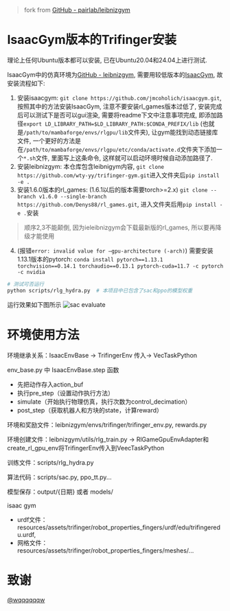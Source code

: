 > fork from [GitHub - pairlab/leibnizgym](https://github.com/pairlab/leibnizgym)

# IsaacGym版本的Trifinger安装
理论上任何Ubuntu版本都可以安装, 已在Ubuntu20.04和24.04上进行测试.

IsaacGym中的仿真环境为[GitHub - leibnizgym](https://github.com/pairlab/leibnizgym), 需要用较低版本的[IsaacGym](https://github.com/jmcoholich/isaacgym), 故安装流程如下:
1. 安装isaacgym: `git clone https://github.com/jmcoholich/isaacgym.git`, 按照其中的方法安装IsaacGym, 注意不要安装rl_games版本过低了, 安装完成后可以测试下是否可以gui渲染, 需要将readme下文中注意事项完成, 即添加路径`export LD_LIBRARY_PATH=$LD_LIBRARY_PATH:$CONDA_PREFIX/lib` (也就是`/path/to/mambaforge/envs/rlgpu/lib`文件夹), 让gym能找到动态链接库文件, 一个更好的方法是在`/path/to/mambaforge/envs/rlgpu/etc/conda/activate.d`文件夹下添加一个`*.sh`文件, 里面写上这条命令, 这样就可以启动环境时候自动添加路径了.
2. 安装leibnizgym: 本仓库包含leibnigym内容, `git clone https://github.com/wty-yy/trifinger-gym.git`进入文件夹后`pip install -e .`
3. 安装1.6.0版本的rl_games: (1.6.1以后的版本需要torch>=2.x) `git clone --branch v1.6.0 --single-branch https://github.com/Denys88/rl_games.git`, 进入文件夹后用`pip install -e .`安装
> 顺序2,3不能颠倒, 因为ieleibnizgym会下载最新版的rl_games, 所以要再降级才能使用
4. (报错`error: invalid value for –gpu-architecture (-arch)`) 需要安装1.13.1版本的pytorch: `conda install pytorch==1.13.1 torchvision==0.14.1 torchaudio==0.13.1 pytorch-cuda=11.7 -c pytorch -c nvidia`

```bash
# 测试可否运行
python scripts/rlg_hydra.py  # 本项目中已包含了sac和ppo的模型权重
```

运行效果如下图所示
![sac evaluate](./assets/trifinger.gif)

# 环境使用方法
环境继承关系：IsaacEnvBase -> TrifingerEnv  传入-> VecTaskPython

env_base.py 中 IsaacEnvBase.step 函数

- 先把动作存入action_buf
- 执行pre_step（设置动作执行方法）
- simulate（开始执行物理仿真，执行次数为control_decimation）
- post_step（获取机器人和方块的state，计算reward）

环境和奖励文件：leibnizgym/envs/trifinger/trifinger_env.py, rewards.py

环境创建文件：leibnizgym/utils/rlg_train.py -> RlGameGpuEnvAdapter和create_rl_gpu_env将TrifingerEnv传入到VeecTaskPython

训练文件：scripts/rlg_hydra.py

算法代码：scripts/sac.py, ppo_tt.py...

模型保存：output/{日期} 或者 models/

isaac gym

- urdf文件：resources/assets/trifinger/robot_properties_fingers/urdf/edu/trifingeredu.urdf,
- 网格文件：resources/assets/trifinger/robot_properties_fingers/meshes/...

# 致谢
[@wqqqqqqw](https://github.com/wqqqqqqw)